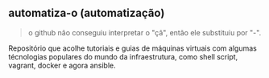 ## automatiza-o (automatização)
> o github não conseguiu interpretar o "çâ", então ele substituiu por "-".

Repositório que acolhe tutoriais e guias de máquinas virtuais com algumas técnologias populares do mundo da infraestrutura, como shell script, vagrant, docker e agora ansible.
